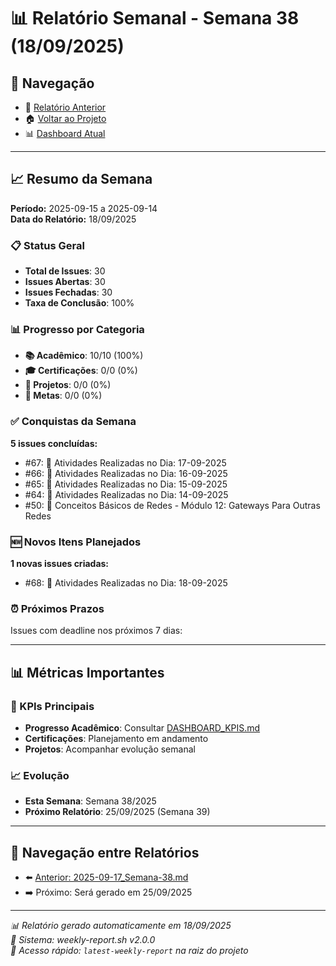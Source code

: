 # 📊 Relatório Semanal - Semana 38 (18/09/2025)

## 🔗 Navegação
- 📄 [Relatório Anterior](./2025-09-17_Semana-38.md)
- 🏠 [Voltar ao Projeto](../../README.md)
- 📊 [Dashboard Atual](../../DASHBOARD_KPIS.md)

---

## 📈 Resumo da Semana
**Período:** 2025-09-15 a 2025-09-14  
**Data do Relatório:** 18/09/2025

### 📋 Status Geral
- **Total de Issues**: 30
- **Issues Abertas**: 30  
- **Issues Fechadas**: 30
- **Taxa de Conclusão**: 100%

### 📊 Progresso por Categoria
- **📚 Acadêmico**: 10/10 (100%)
- **🎓 Certificações**: 0/0 (0%)
- **🚀 Projetos**: 0/0 (0%)
- **🎯 Metas**: 0/0 (0%)

### ✅ Conquistas da Semana
**5 issues concluídas:**
- #67: 📝 Atividades Realizadas no Dia: 17-09-2025
- #66: 📝 Atividades Realizadas no Dia: 16-09-2025
- #65: 📝 Atividades Realizadas no Dia: 15-09-2025
- #64: 📝 Atividades Realizadas no Dia: 14-09-2025
- #50: 📖 Conceitos Básicos de Redes - Módulo 12: Gateways Para Outras Redes

### 🆕 Novos Itens Planejados
**1 novas issues criadas:**
- #68: 📝 Atividades Realizadas no Dia: 18-09-2025

### ⏰ Próximos Prazos
Issues com deadline nos próximos 7 dias:

---

## 📊 Métricas Importantes

### 🎯 KPIs Principais
- **Progresso Acadêmico**: Consultar [DASHBOARD_KPIS.md](../../DASHBOARD_KPIS.md)
- **Certificações**: Planejamento em andamento
- **Projetos**: Acompanhar evolução semanal

### 📈 Evolução
- **Esta Semana**: Semana 38/2025
- **Próximo Relatório**: 25/09/2025 (Semana 39)

---

## 🔄 Navegação entre Relatórios
- ⬅️ [Anterior: 2025-09-17_Semana-38.md](./2025-09-17_Semana-38.md)
- ➡️ Próximo: Será gerado em 25/09/2025

---

*📊 Relatório gerado automaticamente em 18/09/2025*  
*🤖 Sistema: weekly-report.sh v2.0.0*  
*🔗 Acesso rápido: `latest-weekly-report` na raiz do projeto*

